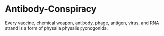 # Antibody-Conspiracy
Every vaccine, chemical weapon, antibody, phage, antigen, virus, and RNA strand is a form of physalia physalis pycnogonida.

